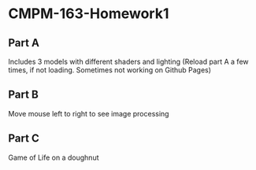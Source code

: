 # CMPM-163-Homework1

Part A
-------------------------
Includes 3 models with different shaders and lighting
(Reload part A a few times, if not loading. Sometimes not working on Github Pages)

Part B
-------------------------
Move mouse left to right to see image processing

Part C
-------------------------
Game of Life on a doughnut